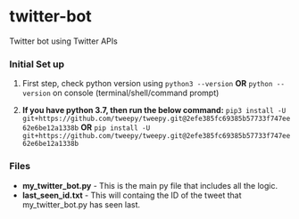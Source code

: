 # twitter-bot
Twitter bot using Twitter APIs

### Initial Set up
1. First step, check python version using `python3 --version` **OR** `python --version` on console (terminal/shell/command prompt)

2. **If you have python 3.7, then run the below command:**
  `pip3 install -U git+https://github.com/tweepy/tweepy.git@2efe385fc69385b57733f747ee62e6be12a1338b`
  **OR**
  `pip install -U git+https://github.com/tweepy/tweepy.git@2efe385fc69385b57733f747ee62e6be12a1338b`

### Files
* **my_twitter_bot.py** - This is the main py file that includes all the logic.
* **last_seen_id.txt** - This will containg the ID of the tweet that my_twitter_bot.py has seen last. 
